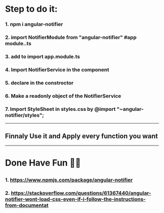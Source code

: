 # Step to do it:

### 1. npm i angular-notifier
### 2. import NotifierModule from "angular-notifier" #app module..ts
### 3. add to import app.module.ts
### 4. Import NotifierService in the component
### 5. declare in the constroctor
### 6. Make a readonly object of the NotifierService
### 7. Import StyleSheet in styles.css by @import "~angular-notifier/styles";

***
## Finnaly Use it and Apply every function you want
***

# Done Have Fun 👍🏽
##

### 1. <a href="https://www.npmjs.com/package/angular-notifier">https://www.npmjs.com/package/angular-notifier</a>
### 2. <a href="https://stackoverflow.com/questions/61367440/angular-notifier-wont-load-css-even-if-i-follow-the-instructions-from-documentat">https://stackoverflow.com/questions/61367440/angular-notifier-wont-load-css-even-if-i-follow-the-instructions-from-documentat</a>